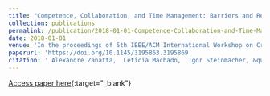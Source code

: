 ```yaml
---
title: "Competence, Collaboration, and Time Management: Barriers and Recommendations for Crowdworkers"
collection: publications
permalink: /publication/2018-01-01-Competence-Collaboration-and-Time-Management-Barriers-and-Recommendations-for-Crowdworkers
date: 2018-01-01
venue: 'In the proceedings of 5th IEEE/ACM International Workshop on Crowd Sourcing in Software Engineering, CSI-SE@ICSE 2018, Gothenburg, Sweden, May 27 - June 3, 2018'
paperurl: 'https://doi.org/10.1145/3195863.3195869'
citation: ' Alexandre Zanatta,  Leticia Machado,  Igor Steinmacher, &quot;Competence, Collaboration, and Time Management: Barriers and Recommendations for Crowdworkers.&quot; In the proceedings of 5th IEEE/ACM International Workshop on Crowd Sourcing in Software Engineering, CSI-SE@ICSE 2018, Gothenburg, Sweden, May 27 - June 3, 2018, 2018.'
---
```

[Access paper here](https://doi.org/10.1145/3195863.3195869){:target="_blank"}
